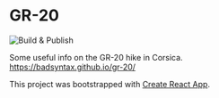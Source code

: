 # GR-20

![Build & Publish](https://github.com/badsyntax/gr-20/workflows/Build%20&%20Publish/badge.svg?branch=master)

Some useful info on the GR-20 hike in Corsica. https://badsyntax.github.io/gr-20/

This project was bootstrapped with [Create React App](https://github.com/facebook/create-react-app).
